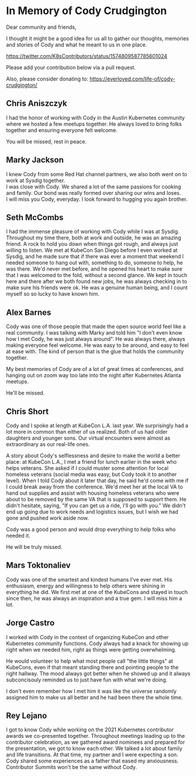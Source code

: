 # In Memory of Cody Crudgington

Dear community and friends,

I thought it might be a good idea for us all to gather our thoughts, memories and stories of Cody and what he meant to us in one place.

https://twitter.com/K8sContributors/status/1574809587785601024

Please add your contribution below via a pull request.

Also, please consider donating to: https://everloved.com/life-of/cody-crudgington/

## Chris Aniszczyk

I had the honor of working with Cody in the Austin Kubernetes community where we hosted a few meetups together. He always loved to bring folks together and ensuring everyone felt welcome.

You will be missed, rest in peace.

## Marky Jackson

I knew Cody from some Red Hat channel partners, we also both went on to work at Sysdig together.  
I was close with Cody. We shared a lot of the same passions for cooking and family. Our bond was really formed over sharing our wins and loses.  
I will miss you Cody, everyday. I look forward to hugging you again brother.

## Seth McCombs

I had the immense pleasure of working with Cody while I was at Sysdig. Throughout my time there, both at work and outside, he was an amazing friend. A rock to hold you down when things got rough, and always just willing to listen. We met at KubeCon San Diego before I even worked at Sysdig, and he made sure that if there was ever a moment that weekend I needed someone to hang out with, something to do, someone to help, he was there. We'd never met before, and he opened his heart to make sure that I was welcomed to the fold, without a second glance. We kept in touch here and there after we both found new jobs, he was always checking in to make sure his friends were ok. He was a genuine human being, and I count myself so so lucky to have known him.

## Alex Barnes

Cody was one of those people that made the open source world feel like a real community. I was talking with Marky and told him "I don't even know how I met Cody, he was just always around". He was always there, always making everyone feel welcome. He was easy to be around, and easy to feel at ease with. The kind of person that is the glue that holds the community together.

My best memories of Cody are of a lot of great times at conferences, and hanging out on zoom way too late into the night after Kubernetes Atlanta meetups.

He'll be missed.

## Chris Short

Cody and I spoke at length at KubeCon L.A. last year. We surprisingly had a lot more in common than either of us realized. Both of us had older daughters and younger sons. Our virtual encounters were almost as extraordinary as our real-life ones.

A story about Cody's selflessness and desire to make the world a better place: at KubeCon L.A., I met a friend for lunch earlier in the week who helps veterans. She asked if I could muster some attention for local homeless veterans (social media was easy, but Cody took it to another level). When I told Cody about it later that day, he said he'd come with me if I could break away from the conference. We'd meet her at the local VA to hand out supplies and assist with housing homeless veterans who were about to be removed by the same VA that is supposed to support them. He didn't hesitate, saying, "If you can get us a ride, I'll go with you." We didn't end up going due to work needs and logistics issues, but I wish we had gone and pushed work aside now.

Cody was a good person and would drop everything to help folks who needed it.

He will be truly missed.

## Mars Toktonaliev

Cody was one of the smartest and kindest humans I've ever met. 
His enthusiasm, energy and willingness to help others were shining in everything he did. We first met at one of the KubeCons and stayed in touch since then, he was always an inspiration and a true gem. I will miss him a lot.  

## Jorge Castro

I worked with Cody in the context of organizing KubeCon and other Kubernetes community functions. 
Cody always had a knack for showing up right when we needed him, right as things were getting overwhelming.

He would volunteer to help what most people call "the little things" at KubeCons, even if that meant standing there and pointing people to the right hallway.
The mood always got better when he showed up and it always subconcisouly reminded us to just have fun with what we're doing. 

I don't even remember how I met him it was like the universe randomly assigned him to make us all better and he had been there the whole time.

## Rey Lejano

I got to know Cody while working on the 2021 Kubernetes contributor awards we co-presented together. Throughout meetings leading up to the contributor celebration, as we gathered award nominees and prepared for the presentation, we got to know each other. We talked a lot about family and life transitions. At that time, my partner and I were expecting a son. Cody shared some experiences as a father that eased my anxiousness. Contributor Summits won't be the same without Cody.

